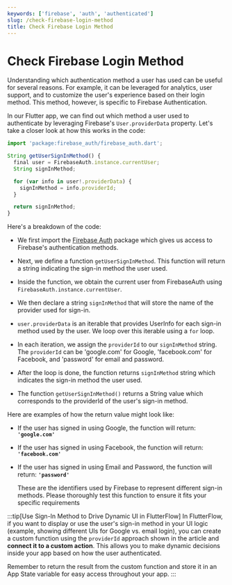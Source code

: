 ```yaml
---
keywords: ['firebase', 'auth', 'authenticated']
slug: /check-firebase-login-method
title: Check Firebase Login Method
---
```

# Check Firebase Login Method

Understanding which authentication method a user has used can be useful for several reasons. For example, it can be leveraged for analytics, user support, and to customize the user's experience based on their login method. This method, however, is specific to Firebase Authentication.​

In our Flutter app, we can find out which method a user used to authenticate by leveraging Firebase's `User.providerData` property. Let's take a closer look at how this works in the code:


```js
import 'package:firebase_auth/firebase_auth.dart';

String getUserSignInMethod() {
  final user = FirebaseAuth.instance.currentUser;
  String signInMethod;

  for (var info in user!.providerData) {
    signInMethod = info.providerId;
  }

  return signInMethod;
}

```

Here's a breakdown of the code:

  - We first import the [Firebase Auth](https://pub.dev/packages/firebase_auth) package which gives us access to Firebase's authentication methods.

  - Next, we define a function `getUserSignInMethod`. This function will return a string indicating the sign-in method the user used.

  - Inside the function, we obtain the current user from FirebaseAuth using `FirebaseAuth.instance.currentUser`.

  - We then declare a string `signInMethod` that will store the name of the provider used for sign-in.
  
  - `user.providerData` is an iterable that provides UserInfo for each sign-in method used by the user. We loop over this iterable using a `for` loop.
  
  - In each iteration, we assign the `providerId` to our `signInMethod` string. The `providerId` can be 'google.com' for Google, 'facebook.com' for Facebook, and 'password' for email and password.
  
  - After the loop is done, the function returns `signInMethod` string which indicates the sign-in method the user used.
  
  - The function `getUserSignInMethod()` returns a String value which corresponds to the providerId of the user's sign-in method.

Here are examples of how the return value might look like:

- If the user has signed in using Google, the function will return: **`'google.com'`**

- If the user has signed in using Facebook, the function will return: **`'facebook.com'`**

- If the user has signed in using Email and Password, the function will return: **`'password'`**

  These are the identifiers used by Firebase to represent different sign-in methods. Please thoroughly test this function to ensure it fits your specific requirements

:::tip[Use Sign-In Method to Drive Dynamic UI in FlutterFlow]
In FlutterFlow, if you want to display or use the user's sign-in method in your UI logic (example, showing different UIs for Google vs. email login), you can create a custom function using the `providerId` approach shown in the article and **connect it to a custom action**. This allows you to make dynamic decisions inside your app based on how the user authenticated.

Remember to return the result from the custom function and store it in an App State variable for easy access throughout your app.
:::

